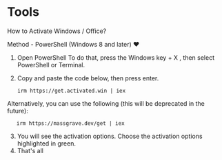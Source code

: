 # Tools
How to Activate Windows / Office?

Method - PowerShell (Windows 8 and later) ❤️
1. Open PowerShell
   To do that, press the Windows key + X , then select PowerShell or Terminal.
2. Copy and paste the code below, then press enter.

       irm https://get.activated.win | iex

Alternatively, you can use the following (this will be deprecated in the future):

       irm https://massgrave.dev/get | iex

3. You will see the activation options. Choose the activation options highlighted in green.
4. That's all
